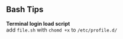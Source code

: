 Bash Tips
---

**Terminal login load script**  
add `file.sh` with `chomd +x` to `/etc/profile.d/`  
